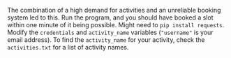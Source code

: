 The combination of a high demand for activities and an unreliable booking system led to this. Run the program, and you should have booked a slot within one minute of it being possible. Might need to `pip install requests`. Modify the `credentials` and `activity_name` variables (`"username"` is your email address). To find the `activity_name` for your activity, check the `activities.txt` for a list of activity names. 
